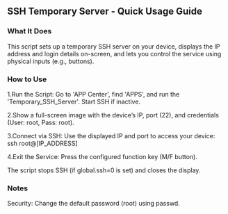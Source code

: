 ## SSH Temporary Server - Quick Usage Guide

### What It Does
This script sets up a temporary SSH server on your device, displays the IP address and login details on-screen, and lets you control the service using physical inputs (e.g., buttons).

### How to Use
1.Run the Script:
Go to 'APP Center', find 'APPS', and run the 'Temporary_SSH_Server'.
Start SSH if inactive.

2.Show a full-screen image with the device’s IP, port (22), and credentials (User: root, Pass: root).

3.Connect via SSH:
Use the displayed IP and port to access your device:
ssh root@[IP_ADDRESS]

4.Exit the Service:
Press the configured function key (M/F button).

The script stops SSH (if global.ssh=0 is set) and closes the display.

### Notes
Security: Change the default password (root) using passwd.